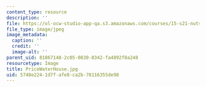 ```yaml
---
content_type: resource
description: ''
file: https://ol-ocw-studio-app-qa.s3.amazonaws.com/courses/15-s21-nuts-and-bolts-of-business-plans-january-iap-2014/5748e2241d7fafe8ca2b78116355de98_PriceWaterHouse.jpg
file_type: image/jpeg
image_metadata:
  caption: ''
  credit: ''
  image-alt: ''
parent_uid: 81867148-2c05-0830-8342-fa4892f8a248
resourcetype: Image
title: PriceWaterHouse.jpg
uid: 5748e224-1d7f-afe8-ca2b-78116355de98
---
```

